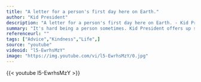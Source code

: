 ```yaml
---
title: "A letter for a person's first day here on Earth."
author: "Kid President"
description: "A letter for a person's first day here on Earth. - Kid President quotes from GetInspired365.com"
summary: "It's hard being a person sometimes. Kid President offers up some advice on how to be a person - an awesome person. He's gathering a list of all the things #thekidsneedtoknow. Help him add to it! Share this video with someone you love and let's give the world more reasons to dance!"
referenceurl: ""
tags: ["Advice","Kindness","Life",]
source: "youtube"
videoid: "l5-EwrhsMzY"
image: "https://img.youtube.com/vi/l5-EwrhsMzY/0.jpg"
---
```


{{< youtube l5-EwrhsMzY >}}

